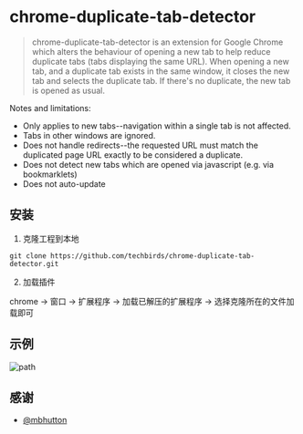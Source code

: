 # chrome-duplicate-tab-detector

> chrome-duplicate-tab-detector is an extension for Google Chrome which alters the behaviour of opening a new tab to help reduce duplicate tabs (tabs displaying the same URL).
> When opening a new tab, and a duplicate tab exists in the same window, it closes the new tab and selects the duplicate tab. If there's no duplicate, the new tab is opened as usual.

Notes and limitations:
 * Only applies to new tabs--navigation within a single tab is not affected.
 * Tabs in other windows are ignored.
 * Does not handle redirects--the requested URL must match the duplicated page URL exactly to be considered a duplicate.
 * Does not detect new tabs which are opened via javascript (e.g. via bookmarklets)
 * Does not auto-update

 ## 安装

 1. 克隆工程到本地
 
 ```
 git clone https://github.com/techbirds/chrome-duplicate-tab-detector.git
 ```

 2. 加载插件

 chrome -> 窗口 -> 扩展程序 -> 加载已解压的扩展程序 -> 选择克隆所在的文件加载即可
 
 ## 示例
 
 ![path](http://g.recordit.co/NwhnpTnVZd.gif)

## 感谢

* [@mbhutton](https://github.com/mbhutton/chrome-duplicate-tab-detector)
